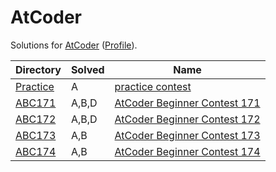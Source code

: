<!-- SPDX-License-Identifier: X11 -->
# AtCoder

Solutions for [AtCoder](https://atcoder.jp/) ([Profile](https://atcoder.jp/users/jthvai)).

| Directory               | Solved | Name
| ---                     | ---    | ---
| [Practice](./Practice/) | A      | [practice contest](https://atcoder.jp/contests/practice)
| [ABC171](./ABC171/)     | A,B,D  | [AtCoder Beginner Contest 171](https://atcoder.jp/contests/abc171)
| [ABC172](./ABC172/)     | A,B,D  | [AtCoder Beginner Contest 172](https://atcoder.jp/contests/abc172)
| [ABC173](./ABC173/)     | A,B    | [AtCoder Beginner Contest 173](https://atcoder.jp/contests/abc173)
| [ABC174](./ABC174/)     | A,B    | [AtCoder Beginner Contest 174](https://atcoder.jp/contests/abc174)
